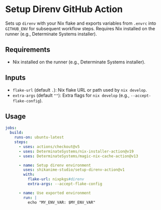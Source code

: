 # Setup Direnv GitHub Action

Sets up `direnv` with your Nix flake and exports variables from `.envrc` into
`GITHUB_ENV` for subsequent workflow steps. Requires Nix installed on the runner
(e.g., Determinate Systems installer).

## Requirements

- Nix installed on the runner (e.g., Determinate Systems installer).

## Inputs

- `flake-url` (default `.`): Nix flake URL or path used by `nix develop`.
- `extra-args` (default `""`): Extra flags for `nix develop` (e.g., `--accept-flake-config`).

## Usage

```yaml
jobs:
  build:
    runs-on: ubuntu-latest
    steps:
      - uses: actions/checkout@v5
      - uses: DeterminateSystems/nix-installer-action@v19
      - uses: DeterminateSystems/magic-nix-cache-action@v13

      - name: Setup direnv environment
        uses: shikanime-studio/setup-direnv-action@v1
        with:
          flake-url: nixpkgs#direnv
          extra-args: --accept-flake-config

      - name: Use exported environment
        run: |
          echo "MY_ENV_VAR: $MY_ENV_VAR"
```
